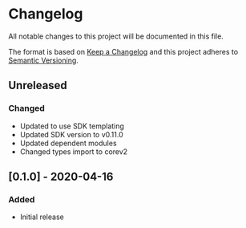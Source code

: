 # Changelog
All notable changes to this project will be documented in this file.

The format is based on [Keep a Changelog](http://keepachangelog.com/en/1.0.0/)
and this project adheres to [Semantic
Versioning](http://semver.org/spec/v2.0.0.html).

## Unreleased

### Changed
- Updated to use SDK templating
- Updated SDK version to v0.11.0
- Updated dependent modules
- Changed types import to corev2

## [0.1.0] - 2020-04-16

### Added
- Initial release
